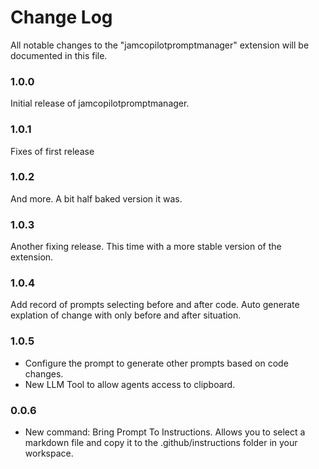 # Change Log

All notable changes to the "jamcopilotpromptmanager" extension will be documented in this file.

### 1.0.0

Initial release of jamcopilotpromptmanager.

### 1.0.1

Fixes of first release

### 1.0.2

And more. A bit half baked version it was.

### 1.0.3

Another fixing release. This time with a more stable version of the extension.

### 1.0.4

Add record of prompts selecting before and after code. Auto generate explation of change with only before and after situation.



### 1.0.5

- Configure the prompt to generate other prompts based on code changes.
- New LLM Tool to allow agents access to clipboard.

### 0.0.6
- New command: Bring Prompt To Instructions. Allows you to select a markdown file and copy it to the .github/instructions folder in your workspace.
